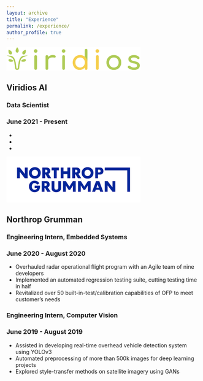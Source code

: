```yaml
---
layout: archive
title: "Experience"
permalink: /experience/
author_profile: true
---
```


<img src="../images/viridios-ai_logo.png" width="350">

## Viridios AI
### Data Scientist
### June 2021 - Present
-
-
-

<img src="../images/ng_logo.png" width="350">

## Northrop Grumman
### Engineering Intern, Embedded Systems
### June 2020 - August 2020
- Overhauled radar operational flight program with an Agile team of nine developers
- Implemented an automated regression testing suite, cutting testing time in half
- Revitalized over 50 built-in-test/calibration capabilities of OFP to meet customer’s needs
### Engineering Intern, Computer Vision
### June 2019 - August 2019
- Assisted in developing real-time overhead vehicle detection system using YOLOv3
- Automated preprocessing of more than 500k images for deep learning projects
- Explored style-transfer methods on satellite imagery using GANs
